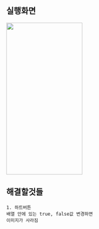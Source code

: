 ## 실행화면

<img src="https://user-images.githubusercontent.com/57563053/125709311-61aba953-0261-4907-b264-9bf46eab7afc.gif" width=200 height=400/>

## 해결할것들

```
1. 하트버튼
배열 안에 있는 true, false값 변경하면
이미지가 사라짐
```
